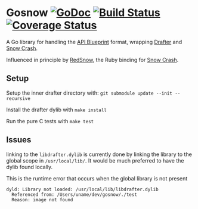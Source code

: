 # Gosnow [![GoDoc](http://img.shields.io/badge/go-documentation-blue.svg?style=flat-square)](https://godoc.org/github.com/kujenga/gosnow) [![Build Status](https://travis-ci.org/kujenga/gosnow.svg?branch=master)](https://travis-ci.org/kujenga/gosnow) [![Coverage Status](https://coveralls.io/repos/kujenga/gosnow/badge.svg)](https://coveralls.io/r/kujenga/gosnow)

A Go library for handling the [API Blueprint](https://apiblueprint.org) format, wrapping [Drafter](https://github.com/apiaryio/drafter) and [Snow Crash](https://github.com/apiaryio/snowcrash).

Influenced in principle by [RedSnow](https://github.com/apiaryio/redsnow), the Ruby binding for [Snow Crash](https://github.com/apiaryio/snowcrash).

## Setup

Setup the inner drafter directory with: 
`git submodule update --init --recursive`

Install the drafter dylib with `make install`

Run the pure C tests with `make test`

## Issues

linking to the `libdrafter.dylib` is currently done by linking the library to the global scope in `/usr/local/lib/`. It would be much preferred to have the dylib found locally.

This is the runtime error that occurs when the global library is not present
```
dyld: Library not loaded: /usr/local/lib/libdrafter.dylib
  Referenced from: /Users/uname/dev/gosnow/./test
  Reason: image not found
```

